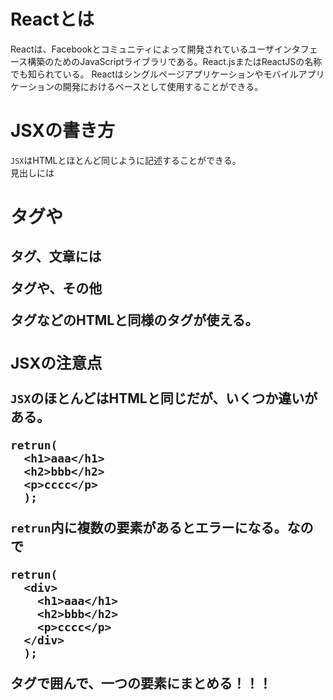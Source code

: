 # Reactとは
Reactは、Facebookとコミュニティによって開発されているユーザインタフェース構築のためのJavaScriptライブラリである。React.jsまたはReactJSの名称でも知られている。 Reactはシングルページアプリケーションやモバイルアプリケーションの開発におけるベースとして使用することができる。

# JSXの書き方
`JSX`はHTMLとほとんど同じように記述することができる。<br>
見出しには<h1>タグや<h2>タグ、文章には<p>タグや、その他<div>タグなどのHTMLと同様のタグが使える。
### JSXの注意点
`JSX`のほとんどはHTMLと同じだが、いくつか違いがある。
```
retrun(
  <h1>aaa</h1>
  <h2>bbb</h2>
  <p>cccc</p>
  );
```
`retrun`内に複数の要素があるとエラーになる。なので
```
retrun(
  <div>
    <h1>aaa</h1>
    <h2>bbb</h2>
    <p>cccc</p>
  </div>
  );
```
<div>タグで囲んで、一つの要素にまとめる！！！
